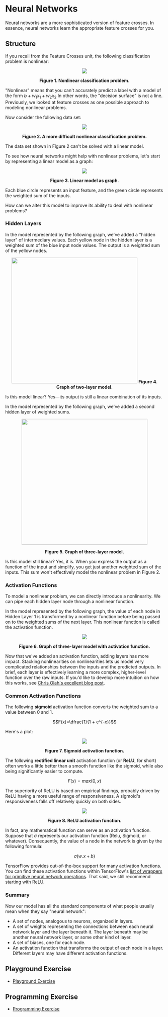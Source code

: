 # Neural Networks

Neural networks are a more sophisticated version of feature crosses. In essence, neural networks learn the appropriate feature crosses for you.

## Structure

If you recall from the Feature Crosses unit, the following classification problem is nonlinear:

<div align="center">

<img src="https://developers.google.com/machine-learning/crash-course/images/FeatureCrosses1.png" />

<strong>Figure 1. Nonlinear classification problem.</strong>

</div>

"Nonlinear" means that you can't accurately predict a label with a model of the form $b + w_{1}x_{1} + w_{2}x_{2}$ In other words, the "decision surface" is not a line. Previously, we looked at feature crosses as one possible approach to modeling nonlinear problems.

Now consider the following data set:

<div align="center">

<img src="https://developers.google.com/machine-learning/crash-course/images/NonLinearSpiral.png" />

<strong>Figure 2. A more difficult nonlinear classification problem.</strong>

</div>

The data set shown in Figure 2 can't be solved with a linear model.

To see how neural networks might help with nonlinear problems, let's start by representing a linear model as a graph:

<div align="center">

<img src="https://developers.google.com/static/machine-learning/crash-course/images/linear_net.svg" />

<strong>Figure 3. Linear model as graph.</strong>

</div>

Each blue circle represents an input feature, and the green circle represents the weighted sum of the inputs.

How can we alter this model to improve its ability to deal with nonlinear problems?

### Hidden Layers

In the model represented by the following graph, we've added a "hidden layer" of intermediary values. Each yellow node in the hidden layer is a weighted sum of the blue input node values. The output is a weighted sum of the yellow nodes.

<div align="center">

<img src="https://developers.google.com/static/machine-learning/crash-course/images/1hidden.svg" height='400px' />
<strong>Figure 4. Graph of two-layer model.</strong>

</div>

Is this model linear? Yes—its output is still a linear combination of its inputs.

In the model represented by the following graph, we've added a second hidden layer of weighted sums.

<div align="center">

<img src="https://developers.google.com/static/machine-learning/crash-course/images/2hidden.svg" height="400px" />

<strong>Figure 5. Graph of three-layer model.</strong>

</div>

Is this model still linear? Yes, it is. When you express the output as a function of the input and simplify, you get just another weighted sum of the inputs. This sum won't effectively model the nonlinear problem in Figure 2.

### Activation Functions

To model a nonlinear problem, we can directly introduce a nonlinearity. We can pipe each hidden layer node through a nonlinear function.

In the model represented by the following graph, the value of each node in Hidden Layer 1 is transformed by a nonlinear function before being passed on to the weighted sums of the next layer. This nonlinear function is called the activation function.

<div align="center">

<img src="https://developers.google.com/static/machine-learning/crash-course/images/activation.svg" />

<strong>Figure 6. Graph of three-layer model with activation function.</strong>

</div>

Now that we've added an activation function, adding layers has more impact. Stacking nonlinearities on nonlinearities lets us model very complicated relationships between the inputs and the predicted outputs. In brief, each layer is effectively learning a more complex, higher-level function over the raw inputs. If you'd like to develop more intuition on how this works, see [Chris Olah's excellent blog post](http://colah.github.io/posts/2014-03-NN-Manifolds-Topology/).

### Common Activation Functions

The following **sigmoid** activation function converts the weighted sum to a value between 0 and 1.

$$F(x)=\dfrac{1}{1 + e^{-x}}$$

Here's a plot:

<div align="center">

<img src="https://developers.google.com/static/machine-learning/crash-course/images/sigmoid.svg" />

<strong>Figure 7. Sigmoid activation function.</strong>

</div>

The following **rectified linear unit** activation function (or **ReLU**, for short) often works a little better than a smooth function like the sigmoid, while also being significantly easier to compute.

$$F(x) = max(0, x)$$

The superiority of ReLU is based on empirical findings, probably driven by ReLU having a more useful range of responsiveness. A sigmoid's responsiveness falls off relatively quickly on both sides.

<div align="center">

<img src="https://developers.google.com/static/machine-learning/crash-course/images/relu.svg" />

<strong>Figure 8. ReLU activation function.</strong>

</div>

In fact, any mathematical function can serve as an activation function. Suppose that $\sigma$ represents our activation function (Relu, Sigmoid, or whatever). Consequently, the value of a node in the network is given by the following formula:

$$\sigma(w.x + b)$$

TensorFlow provides out-of-the-box support for many activation functions. You can find these activation functions within TensorFlow's [list of wrappers for primitive neural network operations](https://www.tensorflow.org/api_docs/python/tf/nn). That said, we still recommend starting with ReLU.

### Summary

Now our model has all the standard components of what people usually mean when they say "neural network":

* A set of nodes, analogous to neurons, organized in layers.
* A set of weights representing the connections between each neural network layer and the layer beneath it. The layer beneath may be another neural network layer, or some other kind of layer.
* A set of biases, one for each node.
* An activation function that transforms the output of each node in a layer. Different layers may have different activation functions.

## Playground Exercise

* [Playground Exercise](https://developers.google.com/machine-learning/crash-course/introduction-to-neural-networks/playground-exercises)

## Programming Exercise

* [Programming Exercise](https://developers.google.com/machine-learning/crash-course/introduction-to-neural-networks/programming-exercise)
